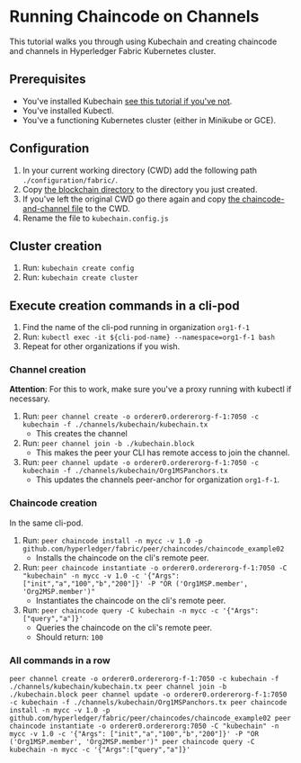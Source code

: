 # Running Chaincode on Channels
This tutorial walks you through using Kubechain and creating chaincode and channels in Hyperledger Fabric Kubernetes cluster.

## Prerequisites 
- You've installed Kubechain [see this tutorial if you've not](docs/how-to-install.md).
- You've installed Kubectl.
- You've a functioning Kubernetes cluster (either in Minikube  or GCE).

## Configuration 
1. In your current working directory (CWD) add the following path `./configuration/fabric/`.
1. Copy [the blockchain directory](docs/tutorials/fabric/configuration-samples/blockchain) to the directory you just created.
1. If you've left the original CWD go there again and copy [the chaincode-and-channel file](configuration-samples/kubechain/chaincode-and-channel.kubechain.config.js) to the CWD.
1. Rename the file to ``kubechain.config.js``

## Cluster creation
1. Run: ``kubechain create config``
1. Run: ``kubechain create cluster``

## Execute creation commands in a cli-pod
1. Find the name of the cli-pod running in organization ``org1-f-1``
1. Run: `kubectl exec -it ${cli-pod-name} --namespace=org1-f-1 bash`
1. Repeat for other organizations if you wish.

### Channel creation
**Attention**: For this to work, make sure you've a proxy running with kubectl if necessary.
1. Run: `peer channel create -o orderer0.ordererorg-f-1:7050 -c kubechain -f ./channels/kubechain/kubechain.tx`
   - This creates the channel
1. Run: `peer channel join -b ./kubechain.block`
   - This makes the peer your CLI has remote access to join the channel.
1. Run: `peer channel update -o orderer0.ordererorg-f-1:7050 -c kubechain -f ./channels/kubechain/Org1MSPanchors.tx`
   - This updates the channels peer-anchor for organization ``org1-f-1``.

### Chaincode creation
In the same cli-pod.
1. Run: `peer chaincode install -n mycc -v 1.0 -p github.com/hyperledger/fabric/peer/chaincodes/chaincode_example02`
   - Installs the chaincode on the cli's remote peer.
1. Run: `peer chaincode instantiate -o orderer0.ordererorg-f-1:7050 -C "kubechain" -n mycc -v 1.0 -c '{"Args": ["init","a","100","b","200"]}' -P "OR ('Org1MSP.member', 'Org2MSP.member')"`
   - Instantiates the chaincode on the cli's remote peer.
1. Run: `peer chaincode query -C kubechain -n mycc -c '{"Args":["query","a"]}'`
   - Queries the chaincode on the cli's remote peer.
   - Should return: ``100``

### All commands in a row

``
peer channel create -o orderer0.ordererorg-f-1:7050 -c kubechain -f ./channels/kubechain/kubechain.tx
peer channel join -b ./kubechain.block
peer channel update -o orderer0.ordererorg-f-1:7050 -c kubechain -f ./channels/kubechain/Org1MSPanchors.tx
peer chaincode install -n mycc -v 1.0 -p github.com/hyperledger/fabric/peer/chaincodes/chaincode_example02
peer chaincode instantiate -o orderer0.ordererorg:7050 -C "kubechain" -n mycc -v 1.0 -c '{"Args": ["init","a","100","b","200"]}' -P "OR ('Org1MSP.member', 'Org2MSP.member')"
peer chaincode query -C kubechain -n mycc -c '{"Args":["query","a"]}'
``
